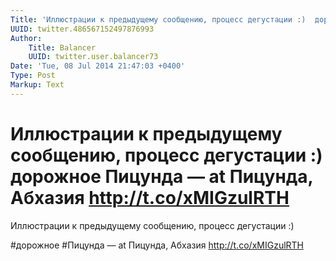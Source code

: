 ```yaml
---
Title: 'Иллюстрации к предыдущему сообщению, процесс дегустации :)  дорожное Пицунда — at Пицунда, Абхазия http://t.co/xMIGzulRTH'
UUID: twitter.486567152497876993
Author:
    Title: Balancer
    UUID: twitter.user.balancer73
Date: 'Tue, 08 Jul 2014 21:47:03 +0400'
Type: Post
Markup: Text
---
```


# Иллюстрации к предыдущему сообщению, процесс дегустации :)  дорожное Пицунда — at Пицунда, Абхазия http://t.co/xMIGzulRTH

Иллюстрации к предыдущему сообщению, процесс дегустации :)

#дорожное #Пицунда — at Пицунда, Абхазия
http://t.co/xMIGzulRTH